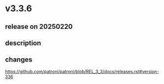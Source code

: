 # v3.3.6

## release on 20250220

## description

## changes

<a href="https://github.com/patroni/patroni/blob/REL_3_3/docs/releases.rst#version-336">https://github.com/patroni/patroni/blob/REL_3_3/docs/releases.rst#version-336</a>

